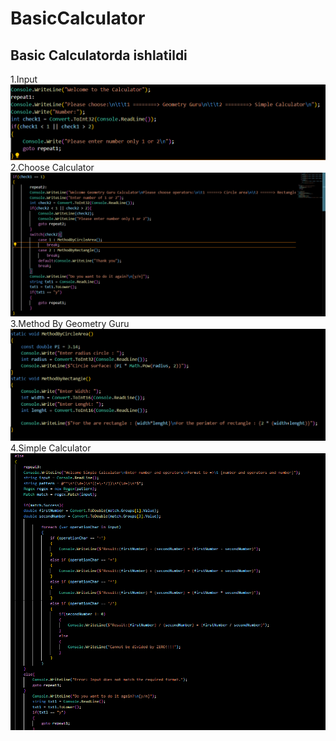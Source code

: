 # BasicCalculator
## Basic Calculatorda ishlatildi
1.Input
![input](image.png)
2.Choose Calculator
![alt text](image-1.png)
3.Method By Geometry Guru
![alt text](image-2.png)
4.Simple Calculator
![alt text](image-3.png)